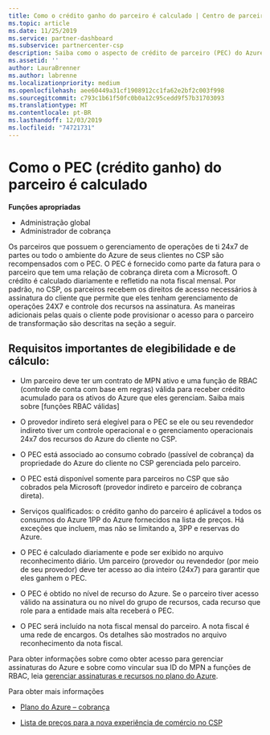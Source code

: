 ```yaml
---
title: Como o crédito ganho do parceiro é calculado | Centro de parceiros
ms.topic: article
ms.date: 11/25/2019
ms.service: partner-dashboard
ms.subservice: partnercenter-csp
description: Saiba como o aspecto de crédito de parceiro (PEC) do Azure Plan é calculado. Isso inclui requisitos de qualificação para parceiros e provedores indiretos.
ms.assetid: ''
author: LauraBrenner
ms.author: labrenne
ms.localizationpriority: medium
ms.openlocfilehash: aee60449a31cf1908912cc1fa62e2bf2c003f998
ms.sourcegitcommit: c793c1b61f50fc0b0a12c95cedd9f57b31703093
ms.translationtype: MT
ms.contentlocale: pt-BR
ms.lasthandoff: 12/03/2019
ms.locfileid: "74721731"
---
```

# <a name="how-the-partner-earned-credit-pec-is-calculated"></a>Como o PEC (crédito ganho) do parceiro é calculado

**Funções apropriadas**

- Administração global
- Administrador de cobrança

Os parceiros que possuem o gerenciamento de operações de ti 24x7 de partes ou todo o ambiente do Azure de seus clientes no CSP são recompensados com o PEC. O PEC é fornecido como parte da fatura para o parceiro que tem uma relação de cobrança direta com a Microsoft. O crédito é calculado diariamente e refletido na nota fiscal mensal. Por padrão, no CSP, os parceiros recebem os direitos de acesso necessários à assinatura do cliente que permite que eles tenham gerenciamento de operações 24X7 e controle dos recursos na assinatura. As maneiras adicionais pelas quais o cliente pode provisionar o acesso para o parceiro de transformação são descritas na seção a seguir.


## <a name="important-eligibility-and-calculation-requirements"></a>Requisitos importantes de elegibilidade e de cálculo:

- Um parceiro deve ter um contrato de MPN ativo e uma função de RBAC (controle de conta com base em regras) válida para receber crédito acumulado para os ativos do Azure que eles gerenciam. Saiba mais sobre [funções RBAC válidas]

- O provedor indireto será elegível para o PEC se ele ou seu revendedor indireto tiver um controle operacional e o gerenciamento operacionais 24x7 dos recursos do Azure do cliente no CSP.

- O PEC está associado ao consumo cobrado (passível de cobrança) da propriedade do Azure do cliente no CSP gerenciada pelo parceiro. 

- O PEC está disponível somente para parceiros no CSP que são cobrados pela Microsoft (provedor indireto e parceiro de cobrança direta).

- Serviços qualificados: o crédito ganho do parceiro é aplicável a todos os consumos do Azure 1PP do Azure fornecidos na lista de preços. Há exceções que incluem, mas não se limitando a, 3PP e reservas do Azure.

- O PEC é calculado diariamente e pode ser exibido no arquivo reconhecimento diário. Um parceiro (provedor ou revendedor (por meio de seu provedor) deve ter acesso ao dia inteiro (24x7) para garantir que eles ganhem o PEC.

- O PEC é obtido no nível de recurso do Azure. Se o parceiro tiver acesso válido na assinatura ou no nível do grupo de recursos, cada recurso que role para a entidade mais alta receberá o PEC. 

- O PEC será incluído na nota fiscal mensal do parceiro. A nota fiscal é uma rede de encargos. Os detalhes são mostrados no arquivo reconhecimento da nota fiscal.

Para obter informações sobre como obter acesso para gerenciar assinaturas do Azure e sobre como vincular sua ID do MPN a funções de RBAC, leia [gerenciar assinaturas e recursos no plano do Azure](azure-plan-manage.md).

Para obter mais informações

- [Plano do Azure – cobrança](azure-plan-billing.md)

- [Lista de preços para a nova experiência de comércio no CSP](azure-plan-price-list.md)